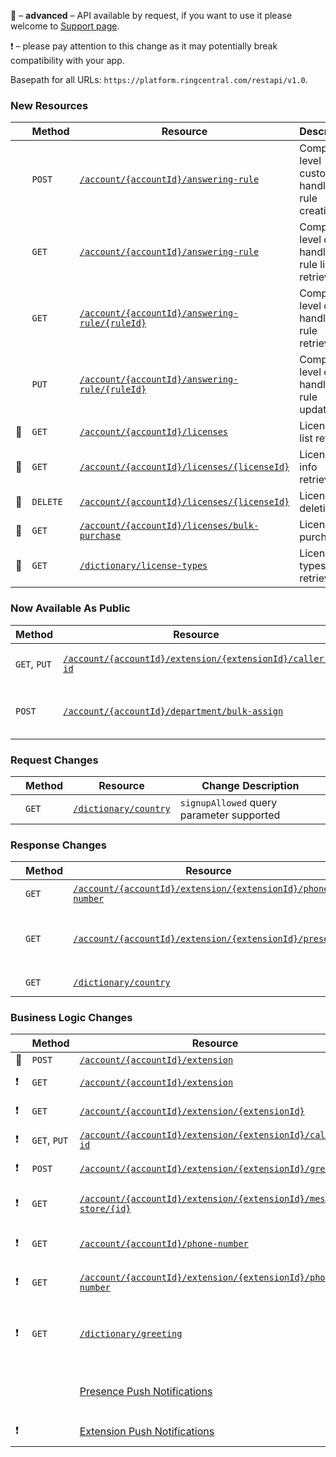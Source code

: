 &#x1F510; – **advanced** – API available by request, if you want to use it please welcome to [Support page](https://developers.ringcentral.com/support.html).

&#x2757; – please pay attention to this change as it may potentially break compatibility with your app.

Basepath for all URLs: `https://platform.ringcentral.com/restapi/v1.0`.

### New Resources
|         |Method|Resource|Description|
|---------|------|--------|------------------|
|         |`POST`|[`/account/{accountId}/answering-rule`](https://developers.ringcentral.com/api-docs/latest/index.html#!#RefCreateCompanyAnsweringRule)|Company level custom call handling rule creation|
|         |`GET`|[`/account/{accountId}/answering-rule`](https://developers.ringcentral.com/api-docs/latest/index.html#!#RefGetCompanyAnsweringRuleList)|Company level call handling rule list retrieval|
|         |`GET`|[`/account/{accountId}/answering-rule/{ruleId}`](https://developers.ringcentral.com/api-docs/latest/index.html#!#RefGetCompanyAnsweringRule)|Company level call handling rule retrieval|
|         |`PUT`|[`/account/{accountId}/answering-rule/{ruleId}`](https://developers.ringcentral.com/api-docs/latest/index.html#!#RefUpdateCompanyAnsweringRule)|Company level call handling rule updating|
|&#x1F510;|`GET`|[`/account/{accountId}/licenses`](https://developers.ringcentral.com/api-docs/latest/index.html#!#RefGetLicenseList)|Licences list retrieval|
|&#x1F510;|`GET`|[`/account/{accountId}/licenses/{licenseId}`](https://developers.ringcentral.com/api-docs/latest/index.html#!#RefGetLicense)|Licence info retrieval|
|&#x1F510;|`DELETE`|[`/account/{accountId}/licenses/{licenseId}`](https://developers.ringcentral.com/api-docs/latest/index.html#!#RefDeleteLicense)|Licence deletion|
|&#x1F510;|`GET`|[`/account/{accountId}/licenses/bulk-purchase`](https://developers.ringcentral.com/api-docs/latest/index.html#!#RefGetLicense)|Licence purchasing|
|&#x1F510;|`GET`|[`/dictionary/license-types`](https://developers.ringcentral.com/api-docs/latest/index.html#!#RefGetLicenseTypes)|Licence types list retrieval|

### Now Available As Public
|Method|Resource|Description|
|------|--------|-----------|
|`GET`, `PUT`|[`/account/{accountId}/extension/{extensionId}/caller-id`](https://developers.ringcentral.com/api-docs/latest/index.html#!#RefExtensionCallerId.html)|Extension Caller ID setting|
|`POST` |[`/account/{accountId}/department/bulk-assign`](https://developers.ringcentral.com/api-docs/latest/index.html#!#RefEditDepartmentMembers)|[Beta] Call queue member list management|

### Request Changes
|         |Method|Resource|Change Description|
|---------|------|--------|------------------|
|         |`GET` |[`/dictionary/country`](https://developers.ringcentral.com/api-docs/latest/index.html#!#RefDictionaryCountryList.html)|`signupAllowed` query parameter supported|

### Response Changes
|         |Method|Resource|Change Description|
|---------|------|--------|------------------|
|         |`GET` |[`/account/{accountId}/extension/{extensionId}/phone-number`](https://developers.ringcentral.com/api-docs/latest/index.html#!#RefGetExtensionPhoneNumbers)|`extension` attribute added|
|         |`GET` |[`/account/{accountId}/extension/{extensionId}/presence`](https://developers.ringcentral.com/api-docs/latest/index.html#!#RefGetExtensionPresence)|`activeCalls.fromName`, `activeCalls.toName` and `activeCalls.startTime` attributes added|
|         |`GET` |[`/dictionary/country`](https://developers.ringcentral.com/api-docs/latest/index.html#!#RefDictionaryCountryList.html)|`signupAllowed` attribute added|

### Business Logic Changes
|         |Method|Resource|Change Description|
|---------|------|--------|------------------|
|&#x1F510;|`POST`|[`/account/{accountId}/extension`](https://developers.ringcentral.com/api-docs/latest/index.html#!#RefCreateExtension)|
|&#x2757; |`GET` |[`/account/{accountId}/extension`](https://developers.ringcentral.com/api-docs/latest/index.html#!#RefGetExtensionList)|Glip `Bot` extension type supported|
|&#x2757; |`GET` |[`/account/{accountId}/extension/{extensionId}`](https://developers.ringcentral.com/api-docs/latest/index.html#!#RefGetExtensionInfo)|`CallSwitch` service feature supported|
|&#x2757; |`GET`, `PUT`|[`/account/{accountId}/extension/{extensionId}/caller-id`](https://developers.ringcentral.com/api-docs/latest/index.html#!#RefExtensionCallerId.html)|`CommonPhone` value supported for `byFeature.feature` attribute|
|&#x2757; |`POST` |[`/account/{accountId}/extension/{extensionId}/greeting`](https://developers.ringcentral.com/api-docs/latest/index.html#!#RefCreateExtensionCustomGreeting)|`HoldMusic` value supported for `type` attribute|
|&#x2757; |`GET`  |[`/account/{accountId}/extension/{extensionId}/message-store/{id}`](https://developers.ringcentral.com/api-docs/latest/index.html#!#RefGetMessageInfo)|`attachment[].width` and `attachment[].height` attributes added for MMS|
|&#x2757; |`GET`  |[`/account/{accountId}/phone-number`](https://developers.ringcentral.com/api-docs/latest/index.html#!#RefGetAccountPhoneNumbers)|`ContactCenterNumber` value supported for attribute `usageType`|
|&#x2757; |`GET`  |[`/account/{accountId}/extension/{extensionId}/phone-number`](https://developers.ringcentral.com/api-docs/latest/index.html#!#RefGetExtensionPhoneNumbers)|`ContactCenterNumber` value supported for attribute `usageType`|
|&#x2757; |`GET`  |[`/dictionary/greeting`](https://developers.ringcentral.com/api-docs/latest/index.html#!#RefGetDictionaryGreetingList)|`HoldMusic` and `Company` values supported for `type` attribute; `CompanyAnsweringRule` and `CompanyAfterHoursAnsweringRule` for `usageType` attribute|
|         |       |[Presence Push Notifications](https://developers.ringcentral.com/api-docs/latest/index.html#!#RefGetExtensionPresenceEvent)|`activeCalls.fromName`, `activeCalls.toName` and `activeCalls.startTime` attributes added|
|&#x2757; |       |[Extension Push Notifications](https://developers.ringcentral.com/api-docs/latest/index.html#!#RefGetExtensionInfoEvent)|`AccountInfo` value supported for attribute `hints`|